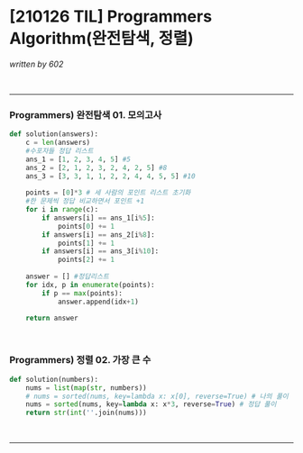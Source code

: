 # [210126 TIL] Programmers Algorithm(완전탐색, 정렬)

_written by 602_

<br/>



---

### Programmers) 완전탐색 01. 모의고사

```python
def solution(answers):
    c = len(answers)
    #수포자들 정답 리스트
    ans_1 = [1, 2, 3, 4, 5] #5
    ans_2 = [2, 1, 2, 3, 2, 4, 2, 5] #8
    ans_3 = [3, 3, 1, 1, 2, 2, 4, 4, 5, 5] #10
    
    points = [0]*3 # 세 사람의 포인트 리스트 초기화
    #한 문제씩 정답 비교하면서 포인트 +1
    for i in range(c):
        if answers[i] == ans_1[i%5]:
            points[0] += 1
        if answers[i] == ans_2[i%8]:
            points[1] += 1
        if answers[i] == ans_3[i%10]:
            points[2] += 1
            
    answer = [] #정답리스트
    for idx, p in enumerate(points):
        if p == max(points):
            answer.append(idx+1)

    return answer
```

<br/>





### Programmers) 정렬 02. 가장 큰 수

```python
def solution(numbers):
    nums = list(map(str, numbers))
    # nums = sorted(nums, key=lambda x: x[0], reverse=True) # 나의 풀이
    nums = sorted(nums, key=lambda x: x*3, reverse=True) # 정답 풀이
    return str(int(''.join(nums)))
```

<br/>



---



